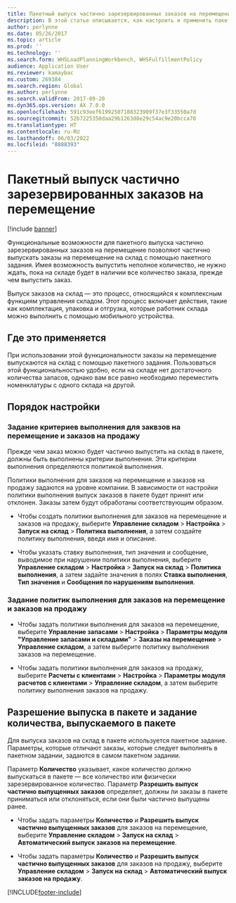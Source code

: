 ```yaml
---
title: Пакетный выпуск частично зарезервированных заказов на перемещение
description: В этой статье описывается, как настроить и применить пакетный выпуск частично зарезервированных заказов на перемещение на мобильном устройстве.
author: perlynne
ms.date: 05/26/2017
ms.topic: article
ms.prod: ''
ms.technology: ''
ms.search.form: WHSLoadPlanningWorkbench, WHSFulfillmentPolicy
audience: Application User
ms.reviewer: kamaybac
ms.custom: 269384
ms.search.region: Global
ms.author: perlynne
ms.search.validFrom: 2017-09-20
ms.dyn365.ops.version: AX 7.0.0
ms.openlocfilehash: 591c93eef61992507188323909f37e3f33550a7d
ms.sourcegitcommit: 52b7225350daa29b1263d8e29c54ac9e20bcca70
ms.translationtype: HT
ms.contentlocale: ru-RU
ms.lasthandoff: 06/03/2022
ms.locfileid: "8888393"
---
```

# <a name="batch-release-of-partially-reserved-transfer-orders"></a>Пакетный выпуск частично зарезервированных заказов на перемещение

[!include [banner](../includes/banner.md)]

Функциональные возможности для пакетного выпуска частично зарезервированных заказов на перемещение позволяют частично выпускать заказы на перемещение на склад с помощью пакетного задания.
Имея возможность выпустить неполное количество, не нужно ждать, пока на складе будет в наличии все количество заказа, прежде чем выпустить заказ.

Выпуск заказов на склад — это процесс, относящийся к комплексным функциям управления складом. Этот процесс включает действия, такие как комплектация, упаковка и отгрузка, которые работник склада можно выполнить с помощью мобильного устройства.

## <a name="where-it-applies"></a>Где это применяется

При использовании этой функциональности заказы на перемещение выпускаются на склад с помощью пакетного задания. Пользоваться этой функциональностью удобно, если на складе нет достаточного количества запасов, однако вам все равно необходимо переместить номенклатуры с одного склада на другой.

## <a name="how-it-is-set-up"></a>Порядок настройки

### <a name="specify-fulfillment-criteria-for-transfer-orders-and-sales-orders"></a>Задание критериев выполнения для заквзов на перемещение и заказов на продажу

Прежде чем заказ можно будет частично выпустить на склад в пакете, должны быть выполнены критерии выполнения. Эти критерии выполнения определяются политикой выполнения.

Политики выполнения для заказов на перемещение и заказов на продажу задаются на уровне компании. В зависимости от настройки политики выполнения выпуск заказов в пакете будет принят или отклонен. Заказы затем будут обработаны соответствующим образом.

-   Чтобы создать политики выполнения для заказов на перемещение и заказов на продажу, выберите **Управление складом** \> **Настройка** \> **Запуск на склад** \> **Политика выполнения**, а затем создайте политику выполнения, введя имя и описание.

-   Чтобы указать ставку выполнения, тип значения и сообщение, выводимое при нарушении политики выполнения, выберите **Управление складом** \> **Настройка** \> **Запуск на склад** \> **Политика выполнения**, а затем задайте значения в полях **Ставка выполнения**, **Тип значения** и **Сообщения по нарушениям выполнения**.

### <a name="set-the-fulfillment-policies-for-transfer-orders-and-sales-orders"></a>Задание политик выполнения для заказов на перемещение и заказов на продажу

-   Чтобы задать политики выполнения для заказов на перемещение, выберите **Управление запасами** \> **Настройка** \> **Параметры модуля "Управление запасами и складами"** \> **Заказы на перемещение** \> **Управление складом**, а затем выберите политику выполнения заказов на перемещение.

-   Чтобы задать политики выполнения для заказов на продажу, выберите **Расчеты с клиентами** \> **Настройка** \> **Параметры модуля расчетов с клиентами** \> **Управление складом**, а затем выберите политику выполнения заказов на продажу.

## <a name="allow-release-in-a-batch-and-specify-the-quantity-that-should-be-release-in-a-batch"></a>Разрешение выпуска в пакете и задание количества, выпускаемого в пакете

Для выпуска заказов на склад в пакете используется пакетное задание. Параметры, которые отличают заказы, которые следует выполнять в пакетном задании, задаются в самом пакетном задании.

Параметр **Количество** указывает, какое количество должно выпускаться в пакете — все количество или физически зарезервированное количество. Параметр **Разрешить выпуск частично выпущенных заказов** определяет, должны ли заказы в пакете приниматься или отклоняться, если они были частично выпущены ранее.

-   Чтобы задать параметры **Количество** и **Разрешить выпуск частично выпущенных заказов** для заказов на перемещение, выберите **Управление складом** \> **Запуск на склад** \> **Автоматический выпуск заказов на перемещение**.

-   Чтобы задать параметры **Количество** и **Разрешить выпуск частично выпущенных заказов** для заказов на продажу, выберите **Управление складом** \> **Запуск на склад** \> **Автоматический выпуск заказов на продажу**.


[!INCLUDE[footer-include](../../includes/footer-banner.md)]